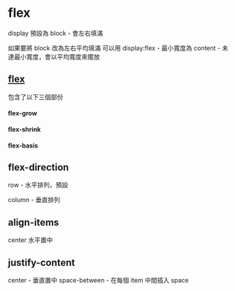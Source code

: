 # flex

display 預設為 block
    - 會左右填滿

如果要將 block 改為左右平均填滿
可以用 display:flex
    - 最小寬度為 content
    - 未達最小寬度，會以平均寬度來擺放


## [flex](https://developer.mozilla.org/en-US/docs/Web/CSS/flex)

包含了以下三個部份

#### flex-grow

#### flex-shrink

#### flex-basis
## flex-direction

row - 水平排列，預設

column - 垂直排列

## align-items

center 水平置中


## justify-content

center - 垂直置中
space-between - 在每個 item 中間插入 space
